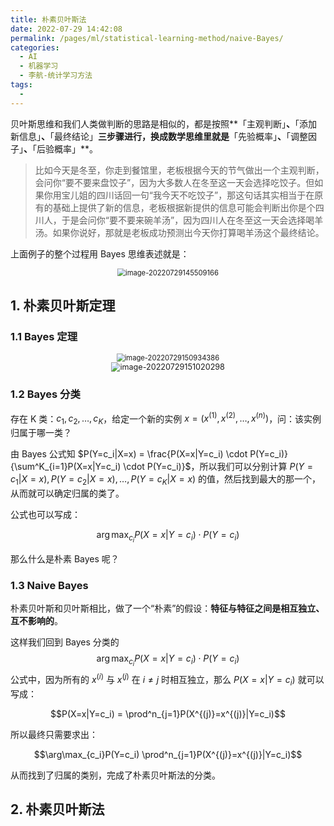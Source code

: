 ```yaml
---
title: 朴素贝叶斯法
date: 2022-07-29 14:42:08
permalink: /pages/ml/statistical-learning-method/naive-Bayes/
categories:
  - AI
  - 机器学习
  - 李航-统计学习方法
tags:
  - 
---
```


贝叶斯思维和我们人类做判断的思路是相似的，都是按照**「主观判断」**、**「添加新信息」**、**「最终结论」**三步骤进行，换成数学思维里就是**「先验概率」**、**「调整因子」**、**「后验概率」**。

> 比如今天是冬至，你走到餐馆里，老板根据今天的节气做出一个主观判断，会问你“要不要来盘饺子”，因为大多数人在冬至这一天会选择吃饺子。但如果你用宝儿姐的四川话回一句“我今天不吃饺子”，那这句话其实相当于在原有的基础上提供了新的信息，老板根据新提供的信息可能会判断出你是个四川人，于是会问你“要不要来碗羊汤”，因为四川人在冬至这一天会选择喝羊汤。如果你说好，那就是老板成功预测出今天你打算喝羊汤这个最终结论。

上面例子的整个过程用 Bayes 思维表述就是：

<center><img src="https://notebook-img-1304596351.cos.ap-beijing.myqcloud.com/img/image-20220729145509166.png" alt="image-20220729145509166" style="zoom:80%;" /></center>

## 1. 朴素贝叶斯定理

### 1.1 Bayes 定理

<center><img src="https://notebook-img-1304596351.cos.ap-beijing.myqcloud.com/img/image-20220729150934386.png" alt="image-20220729150934386" style="zoom:80%;" /></center>

<center><img src="https://notebook-img-1304596351.cos.ap-beijing.myqcloud.com/img/image-20220729151020298.png" alt="image-20220729151020298" style="zoom:90%;" /></center>

### 1.2 Bayes 分类

存在 K 类：$c_1,c_2,\dots,c_K$，给定一个新的实例 $x=(x^{(1)},x^{(2)},\dots,x^{(n)})$，问：该实例归属于哪一类？

由 Bayes 公式知 $P(Y=c_i|X=x) = \frac{P(X=x|Y=c_i) \cdot P(Y=c_i)}{\sum^K_{i=1}P(X=x|Y=c_i) \cdot P(Y=c_i)}$，所以我们可以分别计算 $P(Y=c_1|X=x), P(Y=c_2|X=x), \dots, P(Y=c_K|X=x)$ 的值，然后找到最大的那一个，从而就可以确定归属的类了。

公式也可以写成：

$$\arg\max_{c_i} P(X=x|Y=c_i)\cdot P(Y=c_i)$$

那么什么是朴素 Bayes 呢？

### 1.3 Naive Bayes 

朴素贝叶斯和贝叶斯相比，做了一个“朴素”的假设：**特征与特征之间是相互独立、互不影响的**。

这样我们回到 Bayes 分类的 $$\arg\max_{c_i} P(X=x|Y=c_i)\cdot P(Y=c_i)$$ 公式中，因为所有的 $x^{(i)}$ 与 $x^{(j)}$ 在 $i \neq j$ 时相互独立，那么 $P(X=x|Y=c_i)$ 就可以写成：

$$P(X=x|Y=c_i) = \prod^n_{j=1}P(X^{(j)}=x^{(j)}|Y=c_i)$$

所以最终只需要求出：

$$\arg\max_{c_i}P(Y=c_i) \prod^n_{j=1}P(X^{(j)}=x^{(j)}|Y=c_i)$$

从而找到了归属的类别，完成了朴素贝叶斯法的分类。

## 2. 朴素贝叶斯法

